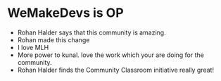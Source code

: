 # WeMakeDevs is OP

- Rohan Halder says that this community is amazing.
- Rohan made this change
- I love MLH
- More power to kunal. love the work which your are doing for the community.
- Rohan Halder finds the Community Classroom initiative really great!
